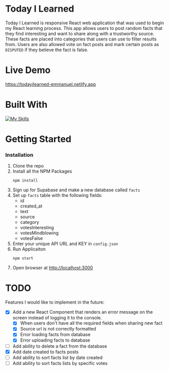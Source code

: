 # Today I Learned

Today I Learned is responsive React web application that was used to begin my React learning process. This app allows users to post random facts that they find interesting and want to share along with a trustworthy source. These facts are placed into categories that users can use to filter results from. Users are also allowed vote on fact posts and mark certain posts as `DISPUTED` if they believe the fact is false.

# Live Demo

<https://todayilearned-emmanuel.netlify.app>

# Built With
[![My Skills](https://skillicons.dev/icons?i=js,react,html,css,supabase)](https://skillicons.dev)


# Getting Started

### Installation

1. Clone the repo
2. Install all the NPM Packages
   ```
   npm install
   ```
3. Sign up for Supabase and make a new database called `facts`
4. Set up `facts` table with the following fields:
   - id
   - created_at
   - text
   - source
   - category
   - votesInteresting
   - votesMindblowing
   - votesFalse
5. Enter your unique API URL and KEY in `config.json`
6. Run Applicaiton
   ```
   npm start
   ```
7. Open browser at <http://localhost:3000>

# TODO

Features I would like to implement in the future:

- [x] Add a new React Component that renders an error message on the screen instead of logging it to the console.
  - [x] When users don't have all the required fields when sharing new fact
  - [x] Source url is not correctly formatted
  - [x] Error loading facts from database
  - [x] Error uploading facts to database
- [ ] Add ability to delete a fact from the database
- [x] Add date created to facts posts
- [ ] Add ability to sort facts list by date created
- [ ] Add ability to sort facts lists by specific votes
